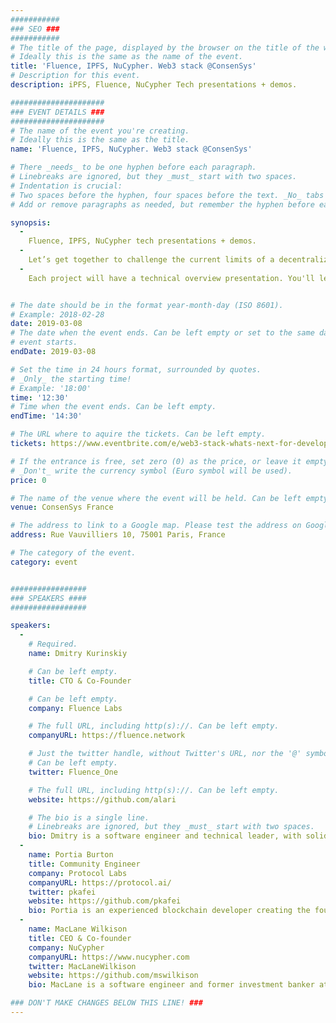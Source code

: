 ```yaml
---
###########
### SEO ###
###########
# The title of the page, displayed by the browser on the title of the window.
# Ideally this is the same as the name of the event.
title: 'Fluence, IPFS, NuCypher. Web3 stack @ConsenSys'
# Description for this event. 
description: iPFS, Fluence, NuCypher Tech presentations + demos.

#####################
### EVENT DETAILS ###
#####################
# The name of the event you're creating.
# Ideally this is the same as the title.
name: 'Fluence, IPFS, NuCypher. Web3 stack @ConsenSys'

# There _needs_ to be one hyphen before each paragraph.
# Linebreaks are ignored, but they _must_ start with two spaces.
# Indentation is crucial:
# Two spaces before the hyphen, four spaces before the text. _No_ tabs allowed.
# Add or remove paragraphs as needed, but remember the hyphen before each entry.

synopsis:
  - 
    Fluence, IPFS, NuCypher tech presentations + demos.
  - 
    Let’s get together to challenge the current limits of a decentralized world with a diversity of BUIDLing approaches. Join us for tech breakdowns on the latest developments across the decentralized stack solutions.
  - 
    Each project will have a technical overview presentation. You'll learn about the developments in decentralized file storage, decentralized data processing, privacy-preserving techniques for decentralized data sharing and storage, and other base-layers implementations.


# The date should be in the format year-month-day (ISO 8601).
# Example: 2018-02-28
date: 2019-03-08
# The date when the event ends. Can be left empty or set to the same day the
# event starts.
endDate: 2019-03-08

# Set the time in 24 hours format, surrounded by quotes.
# _Only_ the starting time!
# Example: '18:00'
time: '12:30'
# Time when the event ends. Can be left empty.
endTime: '14:30'

# The URL where to aquire the tickets. Can be left empty.
tickets: https://www.eventbrite.com/e/web3-stack-whats-next-for-developers-consensys-tickets-57699644189

# If the entrance is free, set zero (0) as the price, or leave it empty.
# _Don't_ write the currency symbol (Euro symbol will be used).
price: 0

# The name of the venue where the event will be held. Can be left empty.
venue: ConsenSys France

# The address to link to a Google map. Please test the address on Google Maps.
address: Rue Vauvilliers 10, 75001 Paris, France

# The category of the event. 
category: event


#################
### SPEAKERS ####
#################

speakers:
  -
    # Required.
    name: Dmitry Kurinskiy

    # Can be left empty.
    title: CTO & Co-Founder

    # Can be left empty.
    company: Fluence Labs

    # The full URL, including http(s)://. Can be left empty.
    companyURL: https://fluence.network

    # Just the twitter handle, without Twitter's URL, nor the '@' symbol.
    # Can be left empty.
    twitter: Fluence_One

    # The full URL, including http(s)://. Can be left empty.
    website: https://github.com/alari

    # The bio is a single line.
    # Linebreaks are ignored, but they _must_ start with two spaces.
    bio: Dmitry is a software engineer and technical leader, with solid expertise in complex engineering projects since 2004. Keen functional programming advocate.
  -
    name: Portia Burton
    title: Community Engineer
    company: Protocol Labs
    companyURL: https://protocol.ai/
    twitter: pkafei
    website: https://github.com/pkafei
    bio: Portia is an experienced blockchain developer creating the foundation for a decentralized world.
  -
    name: MacLane Wilkison
    title: CEO & Co-founder
    company: NuCypher
    companyURL: https://www.nucypher.com
    twitter: MacLaneWilkison
    website: https://github.com/mswilkison
    bio: MacLane is a software engineer and former investment banker at Morgan Stanley. He is a Certified Information Systems Security Professional (CISSP) and Chartered Financial Analyst (CFA).

### DON'T MAKE CHANGES BELOW THIS LINE! ###
---
```

<!-- ### DON'T MAKE CHANGES BELOW THIS LINE! ### -->

<Event-Content/>
